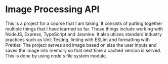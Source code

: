 # Image Processing API

This is a project for a course that I am taking. It consists of putting together multiple things that I have learned so far.
Those things include working with NodeJS, Express, TypeScript and Jasmine. It also utlizes standard industry practices such
as Unit Testing, linting with ESLint and formatting with Prettier. The project serves and image based on size the user inputs
and saves the image into memory so that next time a cached version is served. This is done by using node's file system module.